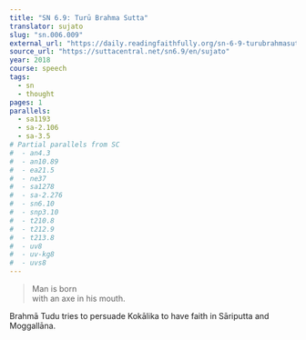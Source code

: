 ```yaml
---
title: "SN 6.9: Turū Brahma Sutta"
translator: sujato
slug: "sn.006.009"
external_url: "https://daily.readingfaithfully.org/sn-6-9-turubrahmasutta-with-the-brahma-tudu/"
source_url: "https://suttacentral.net/sn6.9/en/sujato"
year: 2018
course: speech
tags:
  - sn
  - thought
pages: 1
parallels:
  - sa1193
  - sa-2.106
  - sa-3.5
# Partial parallels from SC
#  - an4.3
#  - an10.89
#  - ea21.5
#  - ne37
#  - sa1278
#  - sa-2.276
#  - sn6.10
#  - snp3.10
#  - t210.8
#  - t212.9
#  - t213.8
#  - uv8
#  - uv-kg8
#  - uvs8
---
```


> Man is born  
with an axe in his mouth.

Brahmā Tudu tries to persuade Kokālika to have faith in Sāriputta and Moggallāna.

